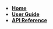 <!-- markdownlint-disable-next-line first-line-heading -->
- [**Home**](/homepage.md)
- [**User Guide**](userguide/intro.md)
- [**API Reference**](api/ActivityMonitorPlugin.md)